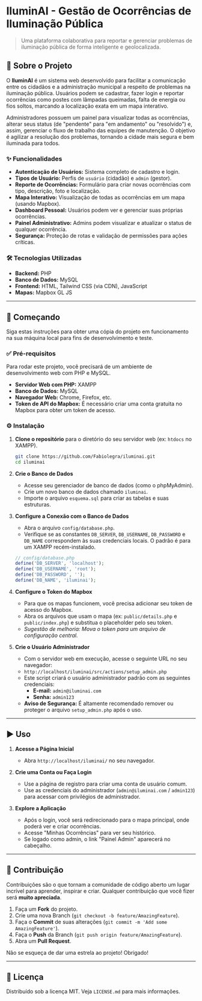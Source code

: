 # IluminAI - Gestão de Ocorrências de Iluminação Pública

> Uma plataforma colaborativa para reportar e gerenciar problemas de iluminação pública de forma inteligente e geolocalizada.

## 📖 Sobre o Projeto

O **IluminAI** é um sistema web desenvolvido para facilitar a comunicação entre os cidadãos e a administração municipal a respeito de problemas na iluminação pública. Usuários podem se cadastrar, fazer login e reportar ocorrências como postes com lâmpadas queimadas, falta de energia ou fios soltos, marcando a localização exata em um mapa interativo.

Administradores possuem um painel para visualizar todas as ocorrências, alterar seus status (de "pendente" para "em andamento" ou "resolvido") e, assim, gerenciar o fluxo de trabalho das equipes de manutenção. O objetivo é agilizar a resolução dos problemas, tornando a cidade mais segura e bem iluminada para todos.

### ✨ Funcionalidades

*   **Autenticação de Usuários:** Sistema completo de cadastro e login.
*   **Tipos de Usuário:** Perfis de `usuário` (cidadão) e `admin` (gestor).
*   **Reporte de Ocorrências:** Formulário para criar novas ocorrências com tipo, descrição, foto e localização.
*   **Mapa Interativo:** Visualização de todas as ocorrências em um mapa (usando Mapbox).
*   **Dashboard Pessoal:** Usuários podem ver e gerenciar suas próprias ocorrências.
*   **Painel Administrativo:** Admins podem visualizar e atualizar o status de qualquer ocorrência.
*   **Segurança:** Proteção de rotas e validação de permissões para ações críticas.

### 🛠️ Tecnologias Utilizadas

*   **Backend:** PHP
*   **Banco de Dados:** MySQL
*   **Frontend:** HTML, Tailwind CSS (via CDN), JavaScript
*   **Mapas:** Mapbox GL JS

---

## 🚀 Começando

Siga estas instruções para obter uma cópia do projeto em funcionamento na sua máquina local para fins de desenvolvimento e teste.

### ✅ Pré-requisitos

Para rodar este projeto, você precisará de um ambiente de desenvolvimento web com PHP e MySQL.

*   **Servidor Web com PHP:** XAMPP
*   **Banco de Dados:** MySQL
*   **Navegador Web:** Chrome, Firefox, etc.
*   **Token de API do Mapbox:** É necessário criar uma conta gratuita no Mapbox para obter um token de acesso.

### ⚙️ Instalação

1.  **Clone o repositório** para o diretório do seu servidor web (ex: `htdocs` no XAMPP).
    ```sh
    git clone https://github.com/Fabiolegra/iluminai.git
    cd iluminai
    ```

2.  **Crie o Banco de Dados**
    *   Acesse seu gerenciador de banco de dados (como o phpMyAdmin).
    *   Crie um novo banco de dados chamado `iluminai`.
    *   Importe o arquivo `esquema.sql` para criar as tabelas e suas estruturas.

3.  **Configure a Conexão com o Banco de Dados**
    *   Abra o arquivo `config/database.php`.
    *   Verifique se as constantes `DB_SERVER`, `DB_USERNAME`, `DB_PASSWORD` e `DB_NAME` correspondem às suas credenciais locais. O padrão é para um XAMPP recém-instalado.
    ```php
    // config/database.php
    define('DB_SERVER', 'localhost');
    define('DB_USERNAME', 'root');
    define('DB_PASSWORD', '');
    define('DB_NAME', 'iluminai');
    ```

4.  **Configure o Token do Mapbox**
    *   Para que os mapas funcionem, você precisa adicionar seu token de acesso do Mapbox.
    *   Abra os arquivos que usam o mapa (ex: `public/details.php` e `public/index.php`) e substitua o placeholder pelo seu token.
    *   *Sugestão de melhoria: Mova o token para um arquivo de configuração central.*

5.  **Crie o Usuário Administrador**
    *   Com o servidor web em execução, acesse o seguinte URL no seu navegador:
    *   `http://localhost/iluminai/src/actions/setup_admin.php`
    *   Este script criará o usuário administrador padrão com as seguintes credenciais:
        *   **E-mail:** `admin@iluminai.com`
        *   **Senha:** `admin123`
    *   **Aviso de Segurança:** É altamente recomendado remover ou proteger o arquivo `setup_admin.php` após o uso.

---

## ▶️ Uso

1.  **Acesse a Página Inicial**
    *   Abra `http://localhost/iluminai/` no seu navegador.

2.  **Crie uma Conta ou Faça Login**
    *   Use a página de registro para criar uma conta de usuário comum.
    *   Use as credenciais do administrador (`admin@iluminai.com` / `admin123`) para acessar com privilégios de administrador.

3.  **Explore a Aplicação**
    *   Após o login, você será redirecionado para o mapa principal, onde poderá ver e criar ocorrências.
    *   Acesse "Minhas Ocorrências" para ver seu histórico.
    *   Se logado como admin, o link "Painel Admin" aparecerá no cabeçalho.

---

## 🤝 Contribuição

Contribuições são o que tornam a comunidade de código aberto um lugar incrível para aprender, inspirar e criar. Qualquer contribuição que você fizer será **muito apreciada**.

1.  Faça um **Fork** do projeto.
2.  Crie uma nova Branch (`git checkout -b feature/AmazingFeature`).
3.  Faça o **Commit** de suas alterações (`git commit -m 'Add some AmazingFeature'`).
4.  Faça o **Push** da Branch (`git push origin feature/AmazingFeature`).
5.  Abra um **Pull Request**.

Não se esqueça de dar uma estrela ao projeto! Obrigado!

---

## 📜 Licença

Distribuído sob a licença MIT. Veja `LICENSE.md` para mais informações.


